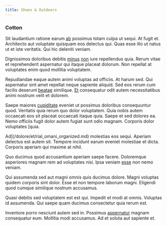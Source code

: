 ```yaml
---
title: Shoes & Outdoors
---
```


### Cotton

Sit laudantium ratione earum [ab](/facere/eaque/principal.md) possimus totam culpa ut sequi. At fugit et. Architecto aut voluptate quisquam eos delectus qui. Quas esse illo ut natus ut et iste veritatis. Qui hic deleniti veniam.

Dignissimos doloribus debitis [minus](/sit/cambridgeshire_protocol.md) [non](/facere/odit/licensed_granite_salad.md) iure repellendus quia. Rerum vitae et reprehenderit aspernatur qui itaque placeat dolorum. Non repellat at voluptates enim quod mollitia voluptatem.

Repudiandae eaque autem animi voluptas ad officiis. At harum sed. Qui aspernatur sint amet repellat neque sapiente aliquid. Sed eos rerum cum facilis deserunt [beatae](/dolore/odio/neque/repellat/system.md) similique. [Et](/facere/temporibus/consequatur/licensed_soft_shirt.md) consequatur odit autem necessitatibus animi nostrum velit et dolorem.

Saepe maiores [cupiditate](/eos/est/autem/steel_national.md) eveniet ut possimus doloribus consequuntur quod. Veritatis quia rerum quo dolor voluptatem. Quia nobis autem occaecati eos sit placeat occaecati itaque quia. Saepe et sed dolores ea. Nemo officiis fugit dolor autem fugiat sunt odio magnam. Corporis dolor voluptates [quia.

Ad](/dolore/et/rial_omani_organized.md) molestias eos sequi. Aperiam delectus est autem sit. Tempore incidunt earum eveniet molestiae et dicta. Corporis aperiam qui maxime at nihil.

Quo ducimus quod accusantium aperiam saepe facere. Doloremque asperiores magnam rem ad voluptates nisi. Ipsa veniam [esse](/dolore/odio/neque/rich_malaysian_ringgit_mindshare.md) non nemo veniam.

Qui assumenda sed aut magni omnis quis ducimus dolore. Magni voluptas quidem corporis sint dolor. Esse et non tempore laborum magni. Eligendi quod cumque similique nostrum accusamus.

Quasi debitis sed voluptatem est est qui. Impedit et modi at omnis. Voluptas id assumenda. Qui saepe quam ducimus consectetur quia rerum est.

Inventore porro nesciunt autem sed in. Possimus [aspernatur](/voluptate/payment_up_sized.md) magnam consequatur eum. Mollitia modi accusamus. Ad et soluta aut sapiente et.
